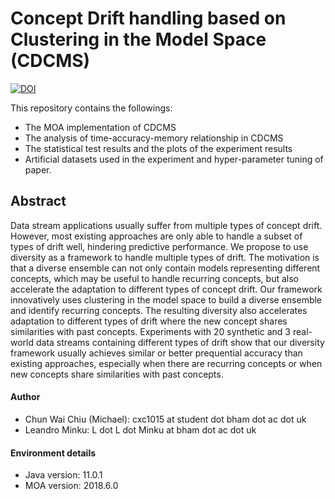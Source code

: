 # Concept Drift handling based on Clustering in the Model Space (CDCMS)
[![DOI](https://zenodo.org/badge/316550501.svg)](https://zenodo.org/badge/latestdoi/316550501)

This repository contains the followings:
 - The MOA implementation of CDCMS
 - The analysis of time-accuracy-memory relationship in CDCMS
 - The statistical test results and the plots of the experiment results
 - Artificial datasets used in the experiment and hyper-parameter tuning of paper.

## Abstract
Data stream applications usually suffer from multiple types of concept drift. However, most existing approaches are only able to handle a subset of types of drift well, hindering predictive performance. We propose to use diversity as a framework to handle multiple types of drift. The motivation is that a diverse ensemble can not only contain models representing different concepts, which may be useful to handle recurring concepts, but also accelerate the adaptation to different types of concept drift. Our framework innovatively uses clustering in the model space to build a diverse ensemble and identify recurring concepts. The resulting diversity also accelerates adaptation to different types of drift where the new concept shares similarities with past concepts. Experiments with 20 synthetic and 3 real-world data streams containing different types of drift show that our diversity framework usually achieves similar or better prequential accuracy than existing approaches, especially when there are recurring concepts or when new concepts share similarities with past concepts.

#### Author
 - Chun Wai Chiu (Michael): cxc1015 at student dot bham dot ac dot uk
 - Leandro Minku: L dot L dot Minku at bham dot ac dot uk

#### Environment details
 - Java version: 11.0.1
 - MOA version: 2018.6.0
